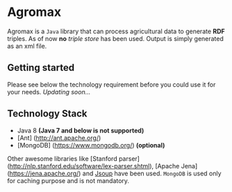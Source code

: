 Agromax
=======

Agromax is a <code>Java</code> library that can process agricultural data to generate **RDF** triples. As of now **no** *triple store* has been 
 used. Output is simply generated as an xml file. 
 
Getting started
---------------
Please see below the technology requirement before you could use it for your needs. 
*Updating soon...*

Technology Stack
----------------
+ Java 8 **(Java 7 and below is not supported)**
+ [Ant] (http://ant.apache.org/) 
+ [MongoDB] (https://www.mongodb.org/) **(optional)**

Other awesome libraries like [Stanford parser] (http://nlp.stanford.edu/software/lex-parser.shtml), [Apache Jena] (https://jena.apache.org/) and [Jsoup](http://jsoup.org/) have been used. 
<code>MongoDB</code> is used only for caching purpose and is not mandatory.  
 
 
